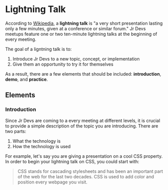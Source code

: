 # Lightning Talk

According to [Wikipedia](https://en.wikipedia.org/wiki/Lightning_talk), a **lightning talk** is "a very short presentation lasting only a few minutes, given at a conference or similar forum." Jr Devs meetups feature one or two ten-minute lightning talks at the beginning of every meeting.

The goal of a ligntning talk is to:
1. Introduce Jr Devs to a new topic, concept, or implementation
2. Give them an opportunity to try it for themselves

As a result, there are a few elements that should be included: **introduction**, **demo**, and **practice**.

## Elements

### Introduction
Since Jr Devs are coming to a every meeting at different levels, it is crucial to provide a simple description of the topic you are introducing. There are two parts:

1. What the technology is
2. How the technology is used

For example, let's say you are giving a presentation on a cool CSS property. In order to begin your lightning talk on CSS, you could start with:

> CSS stands for cascading stylesheets and has been an important part of the web for the last two decades. CSS is used to add color and position every webpage you visit.
